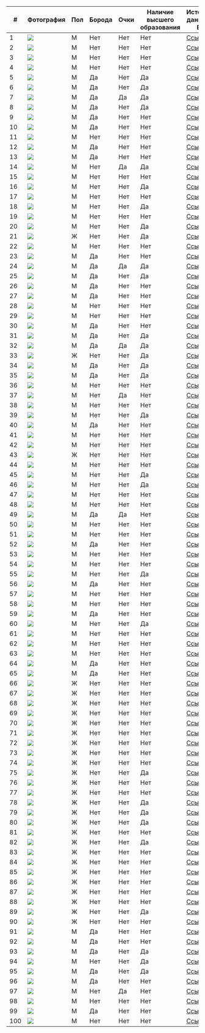 | # | Фотография | Пол | Борода | Очки | Наличие высшего образования | Источник данных о ВО | Источник фото |
|---|---|---|---|---|---|---|---|
| 1 |![](/rap/2_BIG.jpeg) | M | Нет | Нет | Нет | [Ссылка](https://en.wikipedia.org/wiki/The_Notorious_B.I.G.) | [Ссылка](https://www.listal.com/viewimage/5597751) | 
| 2 |![](/rap/1_Eminem.png) | M | Нет | Нет | Нет | [Ссылка](https://en.wikipedia.org/wiki/Eminem) | [Ссылка](https://123ru.net/english/175464495/)|  
| 3 |![](/rap/3_JayZ.jpg) | M | Нет | Нет | Нет | [Ссылка](https://en.wikipedia.org/wiki/Jay-Z) | [Ссылка](https://www.behance.net/gallery/14695927/Photorealism-llustrations/modules/101238173) | 
| 4 |![](/rap/4_Nas.jpeg) | M | Нет | Нет | Нет | [Ссылка](https://en.wikipedia.org/wiki/Nas) | [Ссылка](https://www.gettyimages.nl/fotos/nasty-nas?family=editorial&page=2&phrase=nasty%20nas&sort=mostpopular) | 
| 5 |![](/rap/5_2pac.jpeg) | M | Да | Нет | Да | [Ссылка](https://en.wikipedia.org/wiki/Tupac_Shakur) | [Ссылка](https://ru.pinterest.com/pin/146367056628795285/) | 
| 6 |![](/rap/6_50cent.jpg) | M | Да | Нет | Да | [Ссылка](https://en.wikipedia.org/wiki/50_Cent) | [Ссылка](https://celebrityinsider.org/50-cent-uses-r-kelly-to-make-insensitive-joke-about-dwyane-wades-transgender-daughter-zaya-has-the-power-actor-gone-too-far-373678/) | 
| 7 |![](/rap/7_Snoop.jpeg) | M | Да | Да | Да | [Ссылка](https://en.wikipedia.org/wiki/Snoop_Dogg) | [Ссылка](http://almode.ru/stars/16881-snoop-dogg-44-foto.html) | 
| 8 |![](/rap/8_Ice.jpeg) | M | Да | Нет | Да | [Ссылка](https://en.wikipedia.org/wiki/Ice_Cube) | [Ссылка](https://twitter.com/4words_ru/status/1007530571944353792?lang=he) | 
| 9 |![](/rap/9_Kanye.jpeg) | M | Да | Нет | Нет | [Ссылка](https://en.wikipedia.org/wiki/Kanye_West) | [Ссылка](https://ru.pinterest.com/pin/218635756886845153/) | 
| 10 |![](/rap/10_Lamar.jpeg) | M | Да | Нет | Нет | [Ссылка](https://en.wikipedia.org/wiki/Kendrick_Lamar) | [Ссылка](https://theshaderoom.com/kendrick-lamar-shares-that-hes-working-on-his-final-tde-album/amp/) | 
| 11 |![](/rap/11_Drake.jpeg) | M | Нет | Нет | Нет | [Ссылка](https://en.wikipedia.org/wiki/Drake_(musician)) | [Ссылка](https://ru.pinterest.com/pin/475974254350632497/) | 
| 12 |![](/rap/12_dmx.jpeg) | M | Да | Нет | Нет | [Ссылка](https://en.wikipedia.org/wiki/DMX) | [Ссылка](https://mavink.com/explore/DMX-Younger) | 
| 13 |![](/rap/13_pushaT.jpeg) | M | Да | Нет | Нет | [Ссылка](https://en.wikipedia.org/wiki/Pusha_T) | [Ссылка](https://celebritypets.net/pets/terrence-levarr-thornton-pusha-t-pets/) | 
| 14 |![](/rap/14_Kid_Cudi.jpg) | M | Нет | Да | Да | [Ссылка](https://en.wikipedia.org/wiki/Kid_Cudi) | [Ссылка](https://www.imdb.com/name/nm3264596/mediaviewer/rm727112192) | 
| 15 |![](/rap/15_Asap_rocky.jpeg) | M | Нет | Нет | Нет | [Ссылка](https://en.wikipedia.org/wiki/ASAP_Rocky) | [Ссылка](https://vsrap.ru/proizoshla-utechka-diplomaticheskih-pisem-svyazannyh-s-delom-a-ap-rocky/) | 
| 16 |![](/rap/16_wiz.jpeg) | M | Нет | Нет | Да | [Ссылка](https://en.wikipedia.org/wiki/Wiz_Khalifa) | [Ссылка](https://www.spletnik.ru/buzz/97819-dzhastin-biber-amanda-bayns-presli-gerber-zvezdy-s-tatuirovkami-na-litce.html) | 
| 17 |![](/rap/17_meek_mill.jpeg) | M | Нет | Нет | Нет | [Ссылка](https://en.wikipedia.org/wiki/Meek_Mill) | [Ссылка](https://www.yabaleftonline.ng/meek-mill-sentenced-to-90-days-house-arrest/) | 
| 18 |![](/rap/18_xzibit.jpeg) | M | Нет | Нет | Да | [Ссылка](https://en.wikipedia.org/wiki/Xzibit) | [Ссылка](https://www.gettyimages.com/detail/news-photo/rapper-xzibit-attends-the-premiere-of-hbos-the-defiant-ones-news-photo/800078842?language=es) | 
| 19 |![](/rap/19_tyler_the_creator.jpeg) | M | Нет | Нет | Нет | [Ссылка](https://en.wikipedia.org/wiki/Tyler,_the_Creator) | [Ссылка](https://fromthestage.net/tyler-the-creator-responds-to-fans-who-booed-drake-during-on-stage-at-camp-flog-gnaw/) | 
| 20 |![](/rap/20_drDree.jpeg) | M | Нет | Нет | Да | [Ссылка](https://en.wikipedia.org/wiki/Dr._Dre) | [Ссылка](http://lookalike.top/dr-dre-doktor-dre-biografija-lichnaja-zhizn-foto-detstvo-albomy-pesni-klipy-rost-ves/) | 
| 21 |![](/rap/21_lil_kim.jpeg) | Ж | Нет | Нет | Да | [Ссылка](https://en.wikipedia.org/wiki/Lil%27_Kim) | [Ссылка](https://www.youtube.com/watch?v=a765Sdx23-w&ab_channel=TheCelebRack) | 
| 22 |![](/rap/22_ice_t.jpeg) | M | Нет | Нет | Нет | [Ссылка](https://en.wikipedia.org/wiki/Ice-T) | [Ссылка](https://ru.pinterest.com/pin/499336677416351989/) | 
| 23 |![](/rap/23_natte_dog.jpg) | M | Да | Нет | Нет | [Ссылка](https://en.wikipedia.org/wiki/Nate_Dogg) | [Ссылка](https://www.imdb.com/name/nm0230489/?ref_=tt_cl_i73) | 
| 24 |![](/rap/24_rick_ross.jpeg) | M | Да | Да | Да | [Ссылка](https://en.wikipedia.org/wiki/Rick_Ross) | [Ссылка](https://www.zimbio.com/photos/Rick+Ross/LBFCbBXq0Hh/2015+BMI+R+B+Hip+Hop+Awards+Red+Carpet) | 
| 25 |![](/rap/25_mac_miller.jpeg) | M | Да | Нет | Да | [Ссылка](https://en.wikipedia.org/wiki/Mac_Miller) | [Ссылка](https://thissongissick.com/post/mac-miller-what-made-me-this-way/) | 
| 26 |![](/rap/26_bob.jpeg) | M | Да | Нет | Нет | [Ссылка](https://en.wikipedia.org/wiki/B.o.B) | [Ссылка](https://www.justjared.com/2016/01/27/rapper-b-o-b-thinks-the-world-is-flat-tries-to-prove-it/) | 
| 27 |![](/rap/27_tech_nine.jpeg) | M | Да | Нет | Нет | [Ссылка](https://en.wikipedia.org/wiki/Tech_N9ne) | [Ссылка](https://www.discogs.com/it/artist/183380-Tech-N9ne?type=Credits&subtype=Writing-Arrangement&filter_anv=0) | 
| 28 |![](/rap/28_timati.jpeg) | M | Нет | Нет | Нет | [Ссылка](https://ru.wikipedia.org/wiki/%D0%A2%D0%B8%D0%BC%D0%B0%D1%82%D0%B8) | [Ссылка](https://radio.mirtesen.ru/blog/43849915267/Timati-prokatilsya-na-syorfe-v-halate-i-s-chashkoy-kofe) | 
| 29 |![](/rap/29_basta.jpeg) | M | Нет | Нет | Нет | [Ссылка](https://ru.wikipedia.org/wiki/%D0%91%D0%B0%D1%81%D1%82%D0%B0_(%D0%BC%D1%83%D0%B7%D1%8B%D0%BA%D0%B0%D0%BD%D1%82)) | [Ссылка](https://newsmuz.com/news/basta?page=1) | 
| 30 |![](/rap/30_guf.jpeg) | M | Да | Нет | Нет | [Ссылка](https://ru.wikipedia.org/wiki/%D0%93%D1%83%D1%84) | [Ссылка](https://ru.pinterest.com/pin/607211962256728974/) | 
| 31 |![](/rap/31_lone.jpeg) | M | Да | Нет | Да | [Ссылка](https://ru.wikipedia.org/wiki/%D0%93%D0%BE%D1%80%D0%BE%D0%B7%D0%B8%D1%8F,_%D0%9B%D0%B5%D0%B2%D0%B0%D0%BD_%D0%95%D0%BC%D0%B7%D0%B0%D1%80%D0%BE%D0%B2%D0%B8%D1%87) | [Ссылка](https://e-kazan.ru/news/show/39495) | 
| 32 |![](/rap/32_geegun.jpeg) | M | Да | Да | Да | [Ссылка](https://ru.wikipedia.org/wiki/%D0%94%D0%B6%D0%B8%D0%B3%D0%B0%D0%BD) | [Ссылка](https://super.ru/a/timati_geegan) | 
| 33 |![](/rap/33_kristina_si.jpeg) | Ж | Нет | Нет | Да | [Ссылка](https://ru.wikipedia.org/wiki/Kristina_Si) | [Ссылка](https://biografii.net/znamenitosti/kristina-si.html) | 
| 34 |![](/rap/34_noize.jpeg) | M | Да | Нет | Да | [Ссылка](https://ru.wikipedia.org/wiki/Noize_MC) | [Ссылка](https://a-a-ah.ru/event-noize-mc-in-moscow) | 
| 35 |![](/rap/35_mot.jpeg) | M | Да | Нет | Да | [Ссылка](https://ru.wikipedia.org/wiki/%D0%9C%D0%BE%D1%82_(%D1%80%D1%8D%D0%BF%D0%B5%D1%80)) | [Ссылка](https://musicboxtv.ru/risunki-detej-stali-oblozhkoj-novogo-singla-mota/) | 
| 36 |![](/rap/36_oxxxy.jpeg) | M | Нет | Нет | Нет | [Ссылка](https://ru.wikipedia.org/wiki/Oxxxymiron) | [Ссылка](https://spb.ananasposter.ru/oxxxymiron-17) | 
| 37 | ![](/rap/37_ak.jpeg) | M | Нет | Да | Нет | [Ссылка](https://www.vokrug.tv/person/show/vitya_ak47/) | [Ссылка](https://citaty.info/man/viktor-gostyuhin-vitya-ak) | 
| 38 |![](/rap/38_toni_raut.jpeg) | M | Нет | Нет | Нет | [Ссылка](https://uznayvse.ru/znamenitosti/biografiya-toni-raut.html) | [Ссылка](https://ru.pinterest.com/pin/863776403517975520/) | 
| 39 |![](/rap/39_yanix.jpeg) | M | Нет | Нет | Да | [Ссылка](https://24smi.org/celebrity/33466-yanix.html) | [Ссылка](https://mahagon-events.ru/ploshhadki/yanix/amp/) | 
| 40 |![](/rap/40_st.jpeg) | M | Да | Нет | Нет | [Ссылка](https://uznayvse.ru/znamenitosti/biografiya-reper-st.html) | [Ссылка](https://www.ellegirl.ru/articles/reper-st-stanet-papoi/) | 
| 41 |![](/rap/41_topor.jpg) | M | Нет | Нет | Нет | [Ссылка](https://uznayvse.ru/znamenitosti/biografiya-garri-topor.html) | [Ссылка](https://genius.com/Garri-topor-culture-lyrics) | 
| 42 |![](/rap/42_morgen.png) | M | Нет | Нет | Нет | [Ссылка](https://ru.wikipedia.org/wiki/%D0%9C%D0%BE%D1%80%D0%B3%D0%B5%D0%BD%D1%88%D1%82%D0%B5%D1%80%D0%BD) | [Ссылка](https://schlock.ru/basta-ne-vidit-smysla-borotsya-s-tvorchestvom-morgenshterna.html) | 
| 43 |![](/rap/43_samka.jpeg) | Ж | Нет | Нет | Нет | [Ссылка](https://24smi.org/celebrity/104050-instasamka.html) | [Ссылка](https://www.novochag.ru/stars/zvezdnyy-fakt/iz-mnogodetnoy-semi-brosila-uchebu-v-shkole-7-faktov-ob-instasamke/) | 
| 44 |![](/rap/44_feduk.jpeg) | M | Нет | Нет | Нет | [Ссылка](https://uznayvse.ru/znamenitosti/biografiya-reper-feduk.html) | [Ссылка](http://m.kino-teatr.ru/kino/acter/star/486561/foto/944422/) | 
| 45 |![](/rap/45_pharaoh.jpeg) | M | Нет | Нет | Да | [Ссылка](https://ru.wikipedia.org/wiki/Pharaoh) | [Ссылка](https://ru.pinterest.com/pin/235876099222411051/) | 
| 46 |![](/rap/46_loc_dog.jpeg) | M | Нет | Нет | Да | [Ссылка](https://24smi.org/celebrity/32302-lok-dog.html) | [Ссылка](https://tntmusic.ru/3584-dotyanutsya-dushoi-do-kosmosa-novyi-trek-loc-dog-uzhe-v-seti/) | 
| 47 |![](/rap/47_eldjey.jpeg) | M | Нет | Нет | Нет | [Ссылка](https://svpressa.ru/persons/eldzhey-aleksey-uzenyuk/) | [Ссылка](https://mobillegends.net/garaga/%D1%8D%D0%BB%D0%B4%D0%B6%D0%B5%D0%B9-%D0%BD%D0%B0%D0%BC%D0%B5%D0%BA%D0%BD%D1%83%D0%BB-%D0%BD%D0%B0-%D1%80%D0%B0%D1%81%D1%81%D1%82%D0%B0%D0%B2%D0%B0%D0%BD%D0%B8%D0%B5-%D1%81-%D0%B0%D0%BD%D0%B0%D1%81) | 
| 48 |![](/rap/48_21savage.jpeg) | M | Нет | Нет | Нет | [Ссылка](https://en.wikipedia.org/wiki/21_Savage) | [Ссылка](https://hiphopun.com/entertainment/gun-found-in-21-savage-car/) | 
| 49 |![](/rap/49_future.jpeg) | M | Да | Да | Нет | [Ссылка](https://en.wikipedia.org/wiki/Future_(rapper)) | [Ссылка](https://ru.pinterest.com/pin/691795192747091199/) | 
| 50 |![](/rap/50_Jack_Harlow.jpeg) | M | Нет | Нет | Нет | [Ссылка](https://en.wikipedia.org/wiki/Jack_Harlow) | [Ссылка](https://www.15minutenews.com/article/185865778/watch-jack-harlows-new-whats-poppin-video-f-dababy-tory-lanez-and-lil-wayne/) | 
| 51 |![](/rap/51_busta_rhymes.jpeg) | M | Нет | Нет | Нет | [Ссылка](https://en.wikipedia.org/wiki/Busta_Rhymes) | [Ссылка](https://staging1.justjared.com/2020/10/23/busta-rhymes-shows-off-his-abs-after-an-amazing-body-transformation-see-before-after/) | 
| 52 |![](/rap/52_method.jpeg) | M | Да | Нет | Нет | [Ссылка](https://en.wikipedia.org/wiki/Method_Man) | [Ссылка](https://www.fandango.com/people/method-man-456506/photos?photoid=36302) | 
| 53 |![](/rap/53_gza.jpeg) | M | Нет | Нет | Нет | [Ссылка](https://en.wikipedia.org/wiki/GZA) | [Ссылка](https://apeconcerts.com/events/gza/) | 
| 54 |![](/rap/54_boosie_badazz.jpg) | M | Нет | Нет | Нет | [Ссылка](https://en.wikipedia.org/wiki/Boosie_Badazz) | [Ссылка](https://thesource.com/2021/07/02/boosie-badazz-offers-take-on-why-lil-reese-has-yet-to-leave-chicago/) | 
| 55 |![](/rap/55_ludacris.jpeg) | M | Нет | Нет | Да | [Ссылка](https://en.wikipedia.org/wiki/Ludacris) | [Ссылка](https://www.startfilm.ru/person/7406/list/photo/) | 
| 56 |![](/rap/56_djKhaleed.jpeg) | M | Да | Нет | Нет | [Ссылка](https://en.wikipedia.org/wiki/DJ_Khaled) | [Ссылка](https://beforewegoblog.com/music-monday-all-i-do-is-win-by-dj-khaled/?shared=email&msg=fail) | 
| 57 |![](/rap/57_face.jpeg) | M | Нет | Нет | Нет | [Ссылка](https://ru.wikipedia.org/wiki/Face) | [Ссылка](https://vnnews.ru/rossiya-na-revolyucionnoy-volne/?from=feed) | 
| 58 |![](/rap/58_scrip.jpeg) | M | Нет | Нет | Нет | [Ссылка](https://uznayvse.ru/znamenitosti/biografiya-skriptonit.html) | [Ссылка](https://zonakz.net/2021/12/07/eksperty-kak-enpf-podstavil-tokaeva-kazaxstancam-budet-interesnej-poluchat-seruyu-zarplatu-eksperty-o-posledstviyax-resheniya-enpf-tyomnaya-storona-dolevogo-stroitelstva-kak-vyvesti-zastrojshhiko/) | 
| 59 |![](/rap/59_usher.jpeg) | M | Да | Нет | Нет | [Ссылка](https://en.wikipedia.org/wiki/Usher_(musician)) | [Ссылка](http://www.4words.ru/artist/320/photo/radio) | 
| 60 |![](/rap/60_husku.jpeg) | M | Нет | Нет | Да | [Ссылка](https://ru.wikipedia.org/wiki/%D0%A5%D0%B0%D1%81%D0%BA%D0%B8_(%D1%80%D1%8D%D0%BF%D0%B5%D1%80)) | [Ссылка](https://music-facts.ru/interesting_news/4-skryvayushchih-chto-zhenaty/) | 
| 61 |![](/rap/61_atl.jpeg) | M | Нет | Нет | Нет | [Ссылка](https://ru.wikipedia.org/wiki/ATL_(%D1%80%D1%8D%D0%BF%D0%B5%D1%80)) | [Ссылка](https://xn--b1agamykmd.xn--p1ai/artist/atl) | 
| 62 |![](/rap/62_ligalize.jpeg) | M | Нет | Нет | Нет | [Ссылка](https://ru.wikipedia.org/wiki/%D0%9B%D0%B8%D0%B3%D0%B0%D0%BB%D0%B0%D0%B9%D0%B7) | [Ссылка](https://tiktok-pesni.ru/artist/78292-ligalajz-vse-pesni) | 
| 63 |![](/rap/63_tyga.jpeg) | M | Нет | Нет | Нет | [Ссылка](https://en.wikipedia.org/wiki/Tyga) | [Ссылка](https://tr.pinterest.com/pin/bet-experience--71283606588555516/) | 
| 64 |![](/rap/64_post_malone.jpeg) | M | Да | Нет | Нет | [Ссылка](https://en.wikipedia.org/wiki/Post_Malone) | [Ссылка](https://ru.pinterest.com/pin/38913984267219117/) | 
| 65 |![](/rap/65_kreed.jpeg) | M | Да | Нет | Нет | [Ссылка](https://ru.wikipedia.org/wiki/%D0%9A%D1%80%D0%B8%D0%B4,_%D0%95%D0%B3%D0%BE%D1%80) | [Ссылка](https://www.youtube.com/watch?app=desktop&v=DI6-zRyt2Kc&ab_channel=%D0%9F%D0%BE%D0%BB%D0%B8%D0%BD%D0%BA%D0%B0-%D0%9C%D0%B0%D0%BB%D0%B8%D0%BD%D0%BA%D0%B0) | 
| 66 |![](/rap/66_minaj.jpeg) | Ж | Нет | Нет | Нет | [Ссылка](https://en.wikipedia.org/wiki/Nicki_Minaj) | [Ссылка](https://zen.yandex.ru/media/outstyle/stalo-izvestno-po-kakoi-prichine-nicki-minaj-otmenila-svoi-koncerty-v-saudovskoi-aravii-takogo-nikto-ne-ojidal-5d25d70cc0dcf200ade2eb0b) |
| 67 |![](/rap/67_kardiB.jpeg) | Ж | Нет | Нет | Нет | [Ссылка](https://24smi.org/celebrity/61862-kardi-bi.html) | [Ссылка](https://www.bangringo.com/2019/01/terjemahan-lirik-lagu-cardi-b-what-girl.html?m=1) | 
| 68 |![](/rap/68_lauryn_hill.jpeg) | Ж | Нет | Нет | Нет | [Ссылка](https://en.wikipedia.org/wiki/Lauryn_Hill) | [Ссылка](https://iatei.org/how-lauryn-hill-achieved-a-net-worth-of-9-million.html) | 
| 69 |![](/rap/69_lisa.jpeg) | Ж | Нет | Нет | Нет | [Ссылка](https://en.wikipedia.org/wiki/Lisa_(rapper)) | [Ссылка](https://id.pinterest.com/pin/665125438707035734/) | 
| 70 |![](/rap/70_megan_stallion.jpeg) | Ж | Нет | Нет | Нет | [Ссылка](https://ru.wikipedia.org/wiki/Megan_Thee_Stallion) | [Ссылка](https://moda.ru/news/megan-ti-stallion-stala-novym-globalnym-ambassadorom-revlon/) | 
| 71 |![](/rap/71_foxy_brown.jpeg) | Ж | Нет | Нет | Нет | [Ссылка](https://en.wikipedia.org/wiki/Foxy_Brown_(rapper)) | [Ссылка](https://ru.pinterest.com/pin/296815431696558116/) | 
| 72 |![](/rap/72_Rihanna.webp) | Ж | Нет | Нет | Нет | [Ссылка](https://ru.wikipedia.org/wiki/%D0%A0%D0%B8%D0%B0%D0%BD%D0%BD%D0%B0) | [Ссылка](https://stylecaster.com/rihanna-wardrobe-malfunction-dress-shoulder/) | 
| 73 |![](/rap/73_lisa_lopez.jpeg) | Ж | Нет | Нет | Нет | [Ссылка](https://ru.wikipedia.org/wiki/%D0%9B%D0%BE%D0%BF%D0%B5%D1%81,_%D0%9B%D0%B8%D0%B7%D0%B0) | [Ссылка](https://ru.pinterest.com/pin/92746073550178369/) | 
| 74 |![](/rap/74_mc_lyte.jpeg) | Ж | Нет | Нет | Нет | [Ссылка](https://en.wikipedia.org/wiki/MC_Lyte) | [Ссылка](https://gcshelp.org/ru/novosti/istorii-i-lichnosti/mc_lyte_vishla_zamuj_cherez_god_molitv_o_muje.html) | 
| 75 |![](/rap/75_queen_latifah.jpeg) | Ж | Нет | Нет | Да | [Ссылка](https://en.wikipedia.org/wiki/Queen_Latifah) | [Ссылка](https://www.ibtimes.co.uk/queen-latifah-death-clause-filmmakers-not-allowed-kill-off-actress-movies-1631359) | 
| 76 |![](/rap/76_Young_MA.jpeg) | Ж | Нет | Нет | Нет | [Ссылка](https://en.wikipedia.org/wiki/Young_M.A) | [Ссылка](https://snobette.com/tag/young-m-a/) | 
| 77 |![](/rap/77_da_brat.jpeg) | Ж | Нет | Нет | Нет | [Ссылка](https://ru.wikipedia.org/wiki/Da_Brat) | [Ссылка](https://ru.pinterest.com/pin/335377503480975859/) | 
| 78 |![](/rap/78_mia.jpeg) | Ж | Нет | Нет | Да | [Ссылка](https://en.wikipedia.org/wiki/M.I.A._(rapper)) | [Ссылка](https://medium.com/la-nature/matangi-maya-m-i-a-from-refugee-to-cultural-icon-b4c3b1411f7c) | 
| 79 |![](/rap/79_saweetie.jpeg) | Ж | Нет | Нет | Да | [Ссылка](https://en.wikipedia.org/wiki/Saweetie) | [Ссылка](https://www.soyuz.ru/news/19714) | 
| 80 |![](/rap/80_janelle_monae.jpeg) | Ж | Нет | Нет | Да | [Ссылка](https://en.wikipedia.org/wiki/Janelle_Mon%C3%A1e) | [Ссылка](https://ru.pinterest.com/pin/349240146104001555/) | 
| 81 |![](/rap/81_remy_ma.webp) | Ж | Нет | Нет | Нет | [Ссылка](https://en.wikipedia.org/wiki/Remy_Ma) | [Ссылка](https://chimpymail.com/ar/tag/here/) | 
| 82 |![](/rap/82_iggy_azalia.jpeg) | Ж | Нет | Нет | Да | [Ссылка](https://en.wikipedia.org/wiki/Iggy_Azalea) | [Ссылка](http://almode.ru/stars/11319-iggi-azalija-62-foto.html) | 
| 83 |![](/rap/83_ciara.jpeg) | Ж | Нет | Нет | Нет | [Ссылка](https://en.wikipedia.org/wiki/Ciara) | [Ссылка](http://almode.ru/stars/29980-siara-66-foto.html) | 
| 84 |![](/rap/84_tierra_whack.jpeg) | Ж | Нет | Нет | Нет | [Ссылка](https://en.wikipedia.org/wiki/Tierra_Whack) | [Ссылка](https://www.thebackpackerz.com/heavy-rotation-230/amp/) | 
| 85 |![](/rap/85_fergie.jpeg) | Ж | Нет | Нет | Нет | [Ссылка](https://en.wikipedia.org/wiki/Fergie_(singer)) | [Ссылка](https://www.peoples.ru/art/music/hip-hop/stacy_ferguson/fergie_201205191228402.shtml) | 
| 86 |![](/rap/86_lady_leshurr.jpeg) | Ж | Нет | Нет | Нет | [Ссылка](https://en.wikipedia.org/wiki/Lady_Leshurr) | [Ссылка](https://www.kinocritik.ru/name/224849/images) | 
| 87 |![](/rap/87_kelis.jpg) | Ж | Нет | Нет | Нет | [Ссылка](https://en.wikipedia.org/wiki/Kelis) | [Ссылка](https://www.look.com.ua/download/268717/640x960/) | 
| 88 |![](/rap/88_angel_haze.jpeg) | Ж | Нет | Нет | Нет | [Ссылка](https://en.wikipedia.org/wiki/Angel_Haze) | [Ссылка](https://wallsdesk.com/angel-haze-81602/angel-haze-high-definition/) | 
| 89 |![](/rap/89_aiza.jpeg) | Ж | Нет | Нет | Да | [Ссылка](https://ru.wikipedia.org/wiki/%D0%90%D0%B9,_%D0%90%D0%B9%D0%B7%D0%B0-%D0%9B%D0%B8%D0%BB%D1%83%D0%BD%D0%B0_%D0%A5%D0%B0%D0%BC%D0%B7%D0%B0%D1%82%D0%BE%D0%B2%D0%BD%D0%B0) | [Ссылка](https://sputnik-georgia.ru/20210623/Obmanul-vsekh-svoikh-bab---Ayza-Dolmatova-obvinila-Gufu-i-rasplakalas-na-kameru-252100998.html) | 
| 90 |![](/rap/90_miley_cyrus.webp) | Ж | Нет | Нет | Нет | [Ссылка](https://ru.wikipedia.org/wiki/%D0%A1%D0%B0%D0%B9%D1%80%D1%83%D1%81,_%D0%9C%D0%B0%D0%B9%D0%BB%D0%B8) | [Ссылка](https://www.thewikifeed.com/miley-cyrus/) | 
| 91 |![](/rap/91_the_weeknd.jpeg) | M | Да | Нет | Нет | [Ссылка](https://ru.wikipedia.org/wiki/The_Weeknd) | [Ссылка](https://pics.alphacoders.com/pictures/view/133609) | 
| 92 |![](/rap/92_lil_nas.jpeg) | M | Да | Нет | Нет | [Ссылка](https://ru.wikipedia.org/wiki/Lil_Nas_X) | [Ссылка](https://www.sotwe.com/nahcfigueiredo) | 
| 93 |![](/rap/93_J_Cole.jpeg) | M | Да | Нет | Да | [Ссылка](https://en.wikipedia.org/wiki/J._Cole) | [Ссылка](http://brainsly.net/?p=821) | 
| 94 |![](/rap/94_lil_peep.webp) | M | Нет | Нет | Да | [Ссылка](https://ru.wikipedia.org/wiki/Lil_Peep) | [Ссылка](https://www.instagram.com/p/CG-YW3LnVcp/?hl=tr) | 
| 95 |![](/rap/95_khalib.jpeg) | M | Да | Нет | Да | [Ссылка](https://ru.wikipedia.org/wiki/Jah_Khalib) | [Ссылка](https://afisha.yandex.ru/artist/jah-khalib?city=saratov) | 
| 96 |![](/rap/96_mc_doni.jpeg) | M | Да | Нет | Нет | [Ссылка](https://ru.wikipedia.org/wiki/Doni_(%D1%80%D1%8D%D0%BF%D0%B5%D1%80)) | [Ссылка](https://tiktok-pesni.ru/artist/1291529-mc-doni-vse-pesni) | 
| 97 |![](/rap/97_logic.jpeg) | M | Нет | Да | Нет | [Ссылка](https://en.wikipedia.org/wiki/Logic_(rapper)) | [Ссылка](https://www.rapertuar.com/global-rap/logic-oldukca-sik-bir-yol-ile-muzige-geri-dondugunu-duyurdu/) | 
| 98 |![](/rap/98_big_sean.jpg) | M | Нет | Нет | Нет | [Ссылка](https://en.wikipedia.org/wiki/Big_Sean) | [Ссылка](http://m.4words.ru/photo/artist/3574) | 
| 99 |![](/rap/99_montana.jpeg) | M | Да | Нет | Нет | [Ссылка](https://en.wikipedia.org/wiki/French_Montana) | [Ссылка](https://celebwiki.org/french-montana-wiki-bio-net-worth-nationality-wife-girlfriend/) | 
| 100 |![](/rap/100_tatarka.jpeg) | M | Нет | Нет | Нет | [Ссылка](https://ru.wikipedia.org/wiki/Tatarka) | [Ссылка](https://uchastniki.com/bloggers/tatarka.html) |

